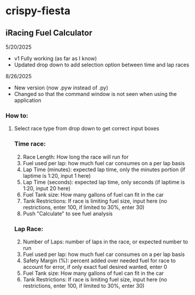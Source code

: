 # crispy-fiesta

## iRacing Fuel Calculator

5/20/2025
- v1 Fully working (as far as I know)
- Updated drop down to add selection option between time and lap races

8/26/2025
- New version (now .pyw instead of .py)
- Changed so that the command window is not seen when using the application


### How to:
1. Select race type from drop down to get correct input boxes

    ### Time race:
    2. Race Length: How long the race will run for
    3. Fuel used per lap: how much fuel car consumes on a per lap basis
    4. Lap Time (minutes): expected lap time, only the minutes portion (if laptime is 1:20, input 1 here)
    5. Lap Time (seconds): expected lap time, only seconds (if laptime is 1:20, input 20 here)
    6. Fuel Tank size: How many gallons of fuel can fit in the car
    7. Tank Restrictions: If race is limiting fuel size, input here (no restrictions, enter 100, if limited to 30%, enter 30)
    8. Push "Calculate" to see fuel analysis

    ### Lap Race:
    2. Number of Laps: number of laps in the race, or expected number to run
    3. Fuel used per lap: how much fuel car consumes on a per lap basis
    4. Safety Margin (%): percent added over needed fuel for race to account for error, if only exact fuel desired wanted, enter 0
    5. Fuel Tank size: How many gallons of fuel can fit in the car
    6. Tank Restrictions: If race is limiting fuel size, input here (no restrictions, enter 100, if limited to 30%, enter 30)
